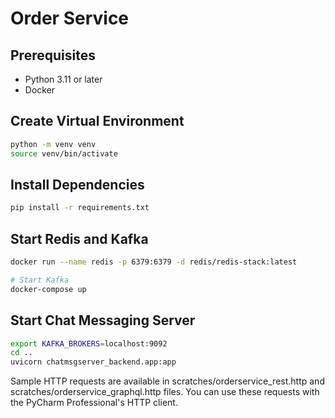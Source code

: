 # Order Service

## Prerequisites

- Python 3.11 or later
- Docker

## Create Virtual Environment

```bash
python -m venv venv
source venv/bin/activate
```

## Install Dependencies

```bash
pip install -r requirements.txt
```

## Start Redis and Kafka

```bash
docker run --name redis -p 6379:6379 -d redis/redis-stack:latest

# Start Kafka
docker-compose up
```


## Start Chat Messaging Server
```bash
export KAFKA_BROKERS=localhost:9092
cd ..
uvicorn chatmsgserver_backend.app:app
```

Sample HTTP requests are available in scratches/orderservice_rest.http and 
scratches/orderservice_graphql.http files.
You can use these requests with the PyCharm Professional's HTTP client.
